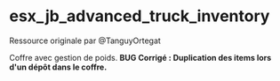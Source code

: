 # esx_jb_advanced_truck_inventory 

Ressource originale par @TanguyOrtegat

Coffre avec gestion de poids.
**BUG Corrigé : Duplication des items lors d'un dépôt dans le coffre.**
